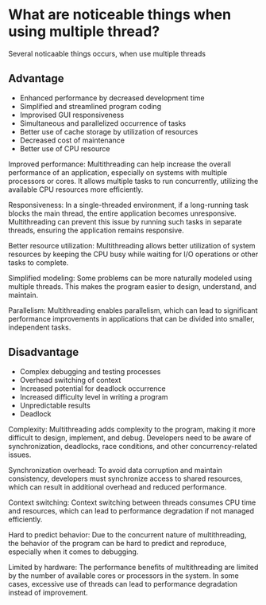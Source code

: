 # What are noticeable things when using multiple thread?

Several noticaable things occurs, when use multiple threads

## Advantage

- Enhanced performance by decreased development time
- Simplified and streamlined program coding
- Improvised GUI responsiveness
- Simultaneous and parallelized occurrence of tasks
- Better use of cache storage by utilization of resources
- Decreased cost of maintenance
- Better use of CPU resource

Improved performance: Multithreading can help increase the overall performance of an application, especially on systems with multiple processors or cores. It allows multiple tasks to run concurrently, utilizing the available CPU resources more efficiently.

Responsiveness: In a single-threaded environment, if a long-running task blocks the main thread, the entire application becomes unresponsive. Multithreading can prevent this issue by running such tasks in separate threads, ensuring the application remains responsive.

Better resource utilization: Multithreading allows better utilization of system resources by keeping the CPU busy while waiting for I/O operations or other tasks to complete.

Simplified modeling: Some problems can be more naturally modeled using multiple threads. This makes the program easier to design, understand, and maintain.

Parallelism: Multithreading enables parallelism, which can lead to significant performance improvements in applications that can be divided into smaller, independent tasks.

## Disadvantage

- Complex debugging and testing processes
- Overhead switching of context
- Increased potential for deadlock occurrence
- Increased difficulty level in writing a program
- Unpredictable results
- Deadlock

Complexity: Multithreading adds complexity to the program, making it more difficult to design, implement, and debug. Developers need to be aware of synchronization, deadlocks, race conditions, and other concurrency-related issues.

Synchronization overhead: To avoid data corruption and maintain consistency, developers must synchronize access to shared resources, which can result in additional overhead and reduced performance.

Context switching: Context switching between threads consumes CPU time and resources, which can lead to performance degradation if not managed efficiently.

Hard to predict behavior: Due to the concurrent nature of multithreading, the behavior of the program can be hard to predict and reproduce, especially when it comes to debugging.

Limited by hardware: The performance benefits of multithreading are limited by the number of available cores or processors in the system. In some cases, excessive use of threads can lead to performance degradation instead of improvement.
